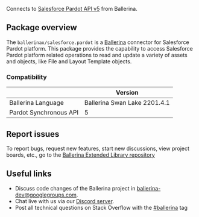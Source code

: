 Connects to [Salesforce Pardot API v5](https://developer.salesforce.com/docs/marketing/pardot/guide/version5overview.html) from Ballerina.

## Package overview
The `ballerinax/salesforce.pardot` is a [Ballerina](https://ballerina.io/) connector for Salesforce Pardot platform. This package provides the capability to access Salesforce Pardot platform related operations to read and update a variety of assets and objects, like File and Layout Template objects.

### Compatibility
|                             | Version                       |
|-----------------------------|-------------------------------|
| Ballerina Language          | Ballerina Swan Lake 2201.4.1  | 
| Pardot Synchronous API      | 5                             |

## Report issues
To report bugs, request new features, start new discussions, view project boards, etc., go to the [Ballerina Extended Library repository](https://github.com/ballerina-platform/ballerina-extended-library)

## Useful links
- Discuss code changes of the Ballerina project in [ballerina-dev@googlegroups.com](mailto:ballerina-dev@googlegroups.com).
- Chat live with us via our [Discord server](https://discord.gg/ballerinalang).
- Post all technical questions on Stack Overflow with the [#ballerina](https://stackoverflow.com/questions/tagged/ballerina) tag
